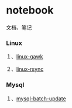 # notebook
文档、笔记


### Linux
１、[linux-gawk](https://github.com/daniel1988/notebook/blob/master/linux/linux-gawk.md "linux-gawk 批量kill 进程")
 
２、[linux-rsync](https://github.com/daniel1988/notebook/blob/master/linux/linux-rsync.md "同步文件")

### Mysql
１、[mysql-batch-update](https://github.com/daniel1988/notebook/blob/master/mysql/mysql-batch-update.md)
